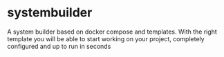 # systembuilder
A system builder based on docker compose and templates. With the right template you will be able to start working on your project, completely configured and up to run in seconds
